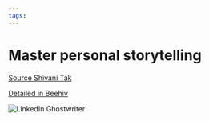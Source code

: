 ```yaml
---
tags: 
---
```

# Master personal storytelling
[Source Shivani Tak](https://www.linkedin.com/posts/shivani-tak_everyone-says-to-share-your-personal-stories-activity-7220011995650002945-Zz9t?utm_source=share&utm_medium=member_desktop)

[Detailed in Beehiv](https://growthlink.beehiiv.com/p/linkedin-posts-need-personal-stories)
  
![LinkedIn Ghostwriter](https://media.licdn.com/dms/image/D4D22AQHe9B17UMMK1Q/feedshare-shrink_800/0/1721377249410?e=1724284800&v=beta&t=ogwKftzcSFiAhX3YQEz5OYQ41GuqiBpMBK7B7TeGakM)


